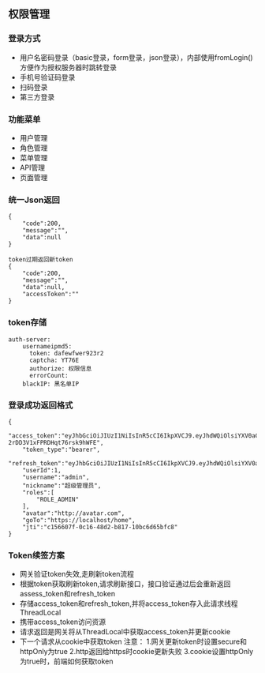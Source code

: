 ## 权限管理

### 登录方式
- 用户名密码登录（basic登录，form登录，json登录），内部使用fromLogin()方便作为授权服务器时跳转登录
- 手机号验证码登录
- 扫码登录
- 第三方登录

### 功能菜单
- 用户管理
- 角色管理
- 菜单管理
- API管理
- 页面管理


### 统一Json返回
````
{
    "code":200,
    "message":"",
    "data":null
}

token过期返回新token
{
    "code":200,
    "message":"",
    "data":null,
    "accessToken":""
}
````
### token存储

````
auth-server: 
    usernameipmd5: 
      token: dafewfwer923r2
      captcha: YT76E 
      authorize: 权限信息
      errorCount: 
    blackIP: 黑名单IP
````

### 登录成功返回格式
````
{
    "access_token":"eyJhbGciOiJIUzI1NiIsInR5cCI6IkpXVCJ9.eyJhdWQiOlsiYXV0aC1zZXJ2ZXIiXSwidXNlcl9uYW1lIjoiYWRtaW4iLCJzY29wZSI6WyJhbGwiXSwicm9sZXMiOlsiUk9MRV9BRE1JTiJdLCJleHAiOjE2MzQ2NTA0NzEsInVzZXJJZCI6MSwiYXV0aG9yaXRpZXMiOlsiaG9tZS1wYWdlIl0sImp0aSI6ImMxNTY2MDdmLTBjMTYtNDhkMi1iODE3LTEwYmM2ZDY1YmZjOCIsImNsaWVudF9pZCI6InJlbGl2ZS1jbGllbnQifQ.TI0A_tnb42PD1A6l6-2rDD3V1xFPRDHqt76rsk9hWFE",
    "token_type":"bearer",
    "refresh_token":"eyJhbGciOiJIUzI1NiIsInR5cCI6IkpXVCJ9.eyJhdWQiOlsiYXV0aC1zZXJ2ZXIiXSwidXNlcl9uYW1lIjoiYWRtaW4iLCJzY29wZSI6WyJhbGwiXSwicm9sZXMiOlsiUk9MRV9BRE1JTiJdLCJhdGkiOiJjMTU2NjA3Zi0wYzE2LTQ4ZDItYjgxNy0xMGJjNmQ2NWJmYzgiLCJleHAiOjE2MzQ2ODI4NzEsInVzZXJJZCI6MSwiYXV0aG9yaXRpZXMiOlsiaG9tZS1wYWdlIl0sImp0aSI6IjNhYzY3ZTM3LWJkYzktNDRiMS1iYzU1LTZlMTI3ZDczZTZjOCIsImNsaWVudF9pZCI6InJlbGl2ZS1jbGllbnQifQ.6MBZc9g6wFcg6o1zjPyEj4aGVxcCxFOBUvASKU53P_s",
    "userId":1,
    "username":"admin",
    "nickname":"超级管理员",
    "roles":[
        "ROLE_ADMIN"
    ],
    "avatar":"http://avatar.com",
    "goTo":"https://localhost/home",
    "jti":"c156607f-0c16-48d2-b817-10bc6d65bfc8"
}
````

### Token续签方案
- 网关验证token失效,走刷新token流程
- 根据token获取刷新token,请求刷新接口，接口验证通过后会重新返回assess_token和refresh_token
- 存储access_token和refresh_token,并将access_token存入此请求线程ThreadLocal
- 携带access_token访问资源
- 请求返回是网关将从ThreadLocal中获取access_token并更新cookie
- 下一个请求从cookie中获取token
注意：
  1.网关更新token时设置secure和httpOnly为true
  2.http返回给https时cookie更新失败
  3.cookie设置httpOnly为true时，前端如何获取token